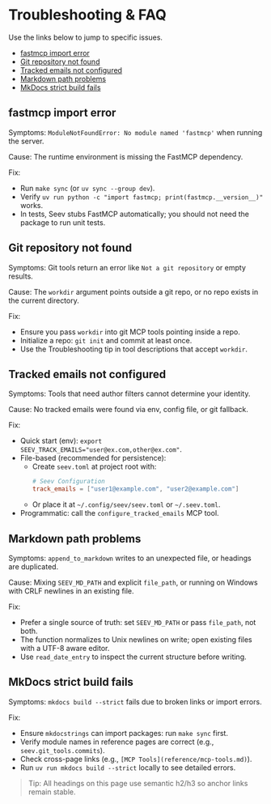 # Troubleshooting & FAQ

Use the links below to jump to specific issues.

- [fastmcp import error](#fastmcp-import-error)
- [Git repository not found](#git-repository-not-found)
- [Tracked emails not configured](#tracked-emails-not-configured)
- [Markdown path problems](#markdown-path-problems)
- [MkDocs strict build fails](#mkdocs-strict-build-fails)

## fastmcp import error

Symptoms: `ModuleNotFoundError: No module named 'fastmcp'` when running the server.

Cause: The runtime environment is missing the FastMCP dependency.

Fix:
- Run `make sync` (or `uv sync --group dev`).
- Verify `uv run python -c "import fastmcp; print(fastmcp.__version__)"` works.
- In tests, Seev stubs FastMCP automatically; you should not need the package to run unit tests.

## Git repository not found

Symptoms: Git tools return an error like `Not a git repository` or empty results.

Cause: The `workdir` argument points outside a git repo, or no repo exists in the current directory.

Fix:
- Ensure you pass `workdir` into git MCP tools pointing inside a repo.
- Initialize a repo: `git init` and commit at least once.
- Use the Troubleshooting tip in tool descriptions that accept `workdir`.

## Tracked emails not configured

Symptoms: Tools that need author filters cannot determine your identity.

Cause: No tracked emails were found via env, config file, or git fallback.

Fix:
- Quick start (env): `export SEEV_TRACK_EMAILS="user@ex.com,other@ex.com"`.
- File-based (recommended for persistence):
  - Create `seev.toml` at project root with:
    ```toml
    # Seev Configuration
    track_emails = ["user1@example.com", "user2@example.com"]
    ```
  - Or place it at `~/.config/seev/seev.toml` or `~/.seev.toml`.
- Programmatic: call the `configure_tracked_emails` MCP tool.

## Markdown path problems

Symptoms: `append_to_markdown` writes to an unexpected file, or headings are duplicated.

Cause: Mixing `SEEV_MD_PATH` and explicit `file_path`, or running on Windows with CRLF newlines in an existing file.

Fix:
- Prefer a single source of truth: set `SEEV_MD_PATH` or pass `file_path`, not both.
- The function normalizes to Unix newlines on write; open existing files with a UTF-8 aware editor.
- Use `read_date_entry` to inspect the current structure before writing.

## MkDocs strict build fails

Symptoms: `mkdocs build --strict` fails due to broken links or import errors.

Fix:
- Ensure `mkdocstrings` can import packages: run `make sync` first.
- Verify module names in reference pages are correct (e.g., `seev.git_tools.commits`).
- Check cross-page links (e.g., `[MCP Tools](reference/mcp-tools.md)`).
- Run `uv run mkdocs build --strict` locally to see detailed errors.

> Tip: All headings on this page use semantic h2/h3 so anchor links remain stable.